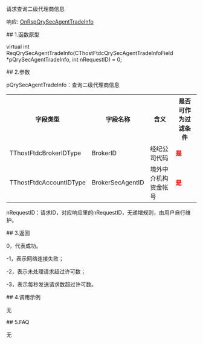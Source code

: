 <p>请求查询二级代理商信息</p>
<p>响应: <a href="../../CTHOSTFTDCTRADERAPI/ONRSPQRYSECAGENTTRADEINFO/">OnRspQrySecAgentTradeInfo</a></p>
<span class="anchor" id="b1931832-9e17-4264-944d-0e1ccfec726d"></span>
## 1.函数原型
<p>virtual int ReqQrySecAgentTradeInfo(CThostFtdcQrySecAgentTradeInfoField *pQrySecAgentTradeInfo, int nRequestID) = 0;</p>
<span class="anchor" id="e73d0e7d-596b-49be-92e9-21914e0c165b"></span>
## 2.参数
<p>pQrySecAgentTradeInfo：查询二级代理商信息</p>
<table><tr><th style="TEXT-ALIGN: center;">字段类型</th><th style="TEXT-ALIGN: center;">字段名称</th><th style="TEXT-ALIGN: center;">含义</th><th style="TEXT-ALIGN: center;">是否可作为过滤条件</th></tr><tr><td style="TEXT-ALIGN: left;">TThostFtdcBrokerIDType</td>
<td style="TEXT-ALIGN: left;">BrokerID</td>
<td style="TEXT-ALIGN: left;">经纪公司代码</td>
<td style="TEXT-ALIGN: left;"><strong><font color="#FF0000">是</font></strong></td>
</tr>
<tr><td style="TEXT-ALIGN: left;">TThostFtdcAccountIDType</td>
<td style="TEXT-ALIGN: left;">BrokerSecAgentID</td>
<td style="TEXT-ALIGN: left;">境外中介机构资金帐号</td>
<td style="TEXT-ALIGN: left;"><strong><font color="#FF0000">是</font></strong></td>
</tr>
</table>
<p>nRequestID：请求ID，对应响应里的nRequestID，无递增规则，由用户自行维护。</p>
<span class="anchor" id="32096acc-4c39-474b-b44e-a2ab012c0f98"></span>
## 3.返回
<p>0，代表成功。</p>
<p>-1，表示网络连接失败；</p>
<p>-2，表示未处理请求超过许可数；</p>
<p>-3，表示每秒发送请求数超过许可数。</p>
<span class="anchor" id="425a12a1-e52d-4e59-a43c-e1cbc0792b23"></span>
## 4.调用示例
<p>无</p>
<span class="anchor" id="6ea5b64f-4fdd-4f2f-bd6a-a7de5279d8c6"></span>
## 5.FAQ
<p>无</p>
